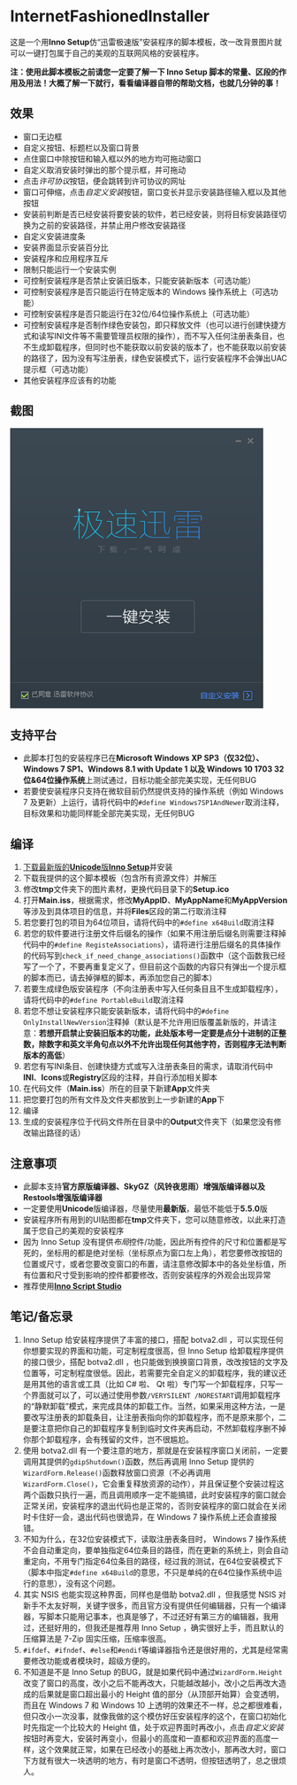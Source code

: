 # InternetFashionedInstaller

这是一个用**Inno Setup**仿“迅雷极速版”安装程序的脚本模板，改一改背景图片就可以一键打包属于自己的美观的互联网风格的安装程序。

**注：使用此脚本模板之前请您一定要了解一下 Inno Setup 脚本的常量、区段的作用及用法！大概了解一下就行，看看编译器自带的帮助文档，也就几分钟的事！**

## 效果
* 窗口无边框
* 自定义按钮、标题栏以及窗口背景
* 点住窗口中除按钮和输入框以外的地方均可拖动窗口
* 自定义取消安装时弹出的那个提示框，并可拖动
* 点击*许可协议*按钮，便会跳转到许可协议的网址
* 窗口可伸缩，点击*自定义安装*按钮，窗口变长并显示安装路径输入框以及其他按钮
* 安装前判断是否已经安装将要安装的软件，若已经安装，则将目标安装路径切换为之前的安装路径，并禁止用户修改安装路径
* 自定义安装进度条
* 安装界面显示安装百分比
* 安装程序和应用程序互斥
* 限制只能运行一个安装实例
* 可控制安装程序是否禁止安装旧版本，只能安装新版本（可选功能）
* 可控制安装程序是否只能运行在特定版本的 Windows 操作系统上（可选功能）
* 可控制安装程序是否只能运行在32位/64位操作系统上（可选功能）
* 可控制安装程序是否制作绿色安装包，即只释放文件（也可以进行创建快捷方式和读写INI文件等不需要管理员权限的操作），而不写入任何注册表条目，也不生成卸载程序，但同时也不能获取以前安装的版本了，也不能获取以前安装的路径了，因为没有写注册表，绿色安装模式下，运行安装程序不会弹出UAC提示框（可选功能）
* 其他安装程序应该有的功能

## 截图
![01](/Snapshot/01.PNG)

## 支持平台
* 此脚本打包的安装程序已在**Microsoft Windows XP SP3（仅32位）、Windows 7 SP1、Windows 8.1 with Update 1 以及 Windows 10 1703 32位&64位操作系统**上测试通过，目标功能全部完美实现，无任何BUG
* 若要使安装程序只支持在微软目前仍然提供支持的操作系统（例如 Windows 7 及更新）上运行，请将代码中的`#define Windows7SP1AndNewer`取消注释，目标效果和功能同样能全部完美实现，无任何BUG

## 编译
1. [下载最新版的**Unicode**版**Inno Setup**](http://jrsoftware.org/isdl.php)并安装
2. 下载我提供的这个脚本模板（包含所有资源文件）并解压
3. 修改**tmp**文件夹下的图片素材，更换代码目录下的**Setup.ico**
4. 打开**Main.iss**，根据需求，修改**MyAppID**、**MyAppName**和**MyAppVersion**等涉及到具体项目的信息，并将**Files**区段的第二行取消注释
5. 若您要打包的项目为64位项目，请将代码中的`#define x64Build`取消注释
6. 若您的软件要进行注册文件后缀名的操作（如果不用注册后缀名则需要注释掉代码中的`#define RegisteAssociations`），请将进行注册后缀名的具体操作的代码写到`check_if_need_change_associations()`函数中（这个函数我已经写了一个了，不要再重复定义了，但目前这个函数的内容只有弹出一个提示框的脚本而已，请去掉弹框的脚本，再添加您自己的脚本）
7. 若要生成绿色版安装程序（不向注册表中写入任何条目且不生成卸载程序），请将代码中的`#define PortableBuild`取消注释
8. 若您不想让安装程序只能安装新版本，请将代码中的`#define OnlyInstallNewVersion`注释掉（默认是不允许用旧版覆盖新版的，并请注意：**若想开启禁止安装旧版本的功能，此处版本号一定要是点分十进制的正整数，除数字和英文半角句点以外不允许出现任何其他字符，否则程序无法判断版本的高低**）
9. 若您有写INI条目、创建快捷方式或写入注册表条目的需求，请取消代码中**INI**、**Icons**或**Registry**区段的注释，并自行添加相关脚本
10. 在代码文件（**Main.iss**）所在的目录下新建**App**文件夹
11. 把您要打包的所有文件及文件夹都放到上一步新建的**App**下
12. 编译
13. 生成的安装程序位于代码文件所在目录中的**Output**文件夹下（如果您没有修改输出路径的话）

## 注意事项
* 此脚本支持**官方原版编译器、SkyGZ（风铃夜思雨）增强版编译器以及Restools增强版编译器**
* 一定要使用**Unicode**版编译器，尽量使用**最新版**，最低不能低于**5.5.0**版
* 安装程序所有用到的UI贴图都在**tmp**文件夹下，您可以随意修改，以此来打造属于您自己的美观的安装程序
* 因为 Inno Setup 没有提供*布局*控件/功能，因此所有控件的尺寸和位置都是写死的，坐标用的都是绝对坐标（坐标原点为窗口左上角），若您要修改按钮的位置或尺寸，或者您要改变窗口的布置，请注意修改脚本中的各处坐标值，所有位置和尺寸受到影响的控件都要修改，否则安装程序的外观会出现异常
* 推荐使用[**Inno Script Studio**](https://www.kymoto.org/products/inno-script-studio/downloads)

## 笔记/备忘录
1. Inno Setup 给安装程序提供了丰富的接口，搭配 botva2.dll ，可以实现任何你想要实现的界面和功能，可定制程度很高，但 Inno Setup 给卸载程序提供的接口很少，搭配 botva2.dll ，也只能做到换换窗口背景，改改按钮的文字及位置等，可定制程度很低。因此，若需要完全自定义的卸载程序，我的建议还是用其他的语言或工具（比如 C# 啦、 Qt 啦）专门写一个卸载程序，只写一个界面就可以了，可以通过使用参数`/VERYSILENT /NORESTART`调用卸载程序的“静默卸载”模式，来完成具体的卸载工作。当然，如果采用这种方法，一是要改写注册表的卸载条目，让注册表指向你的卸载程序，而不是原来那个，二是要注意把你自己的卸载程序复制到临时文件夹再启动，不然卸载程序删不掉你那个卸载程序，会有残留的文件，岂不很尴尬。
2. 使用 botva2.dll 有一个要注意的地方，那就是在安装程序窗口关闭前，一定要调用其提供的`gdipShutdown()`函数，然后再调用 Inno Setup 提供的`WizardForm.Release()`函数释放窗口资源（不必再调用`WizardForm.Close()`，它会重复释放资源的动作），并且保证整个安装过程这两个函数只执行一遍，而且调用顺序一定不能搞错，此时安装程序的窗口就会正常关闭，安装程序的退出代码也是正常的，否则安装程序的窗口就会在关闭时卡住好一会，退出代码也很诡异，在 Windows 7 操作系统上还会直接报错。
3. 不知为什么，在32位安装模式下，读取注册表条目时， Windows 7 操作系统不会自动重定向，要单独指定64位条目的路径，而在更新的系统上，则会自动重定向，不用专门指定64位条目的路径，经过我的测试，在64位安装模式下（脚本中指定`#define x64Build`的意思，不只是单纯的在64位操作系统中运行的意思），没有这个问题。
4. 其实 NSIS 也能实现这种界面，同样也是借助 botva2.dll ，但我感觉 NSIS 对新手不太友好啊，关键字很多，而且官方没有提供任何编辑器，只有一个编译器，写脚本只能用记事本，也真是够了，不过还好有第三方的编辑器，我用过，还挺好用的，但我还是推荐用 Inno Setup ，确实很好上手，而且默认的压缩算法是 7-Zip 固实压缩，压缩率很高。
5. `#ifdef`、`#ifndef`、`#else`和`#endif`等编译器指令还是很好用的，尤其是经常需要修改功能或者模块时，超级方便的。
6. 不知道是不是 Inno Setup 的BUG，就是如果代码中通过`WizardForm.Height`改变了窗口的高度，改小之后不能再改大，只能越改越小，改小之后再改大造成的后果就是窗口超出最小的 Height 值的部分（从顶部开始算）会变透明，而且在 Windows 7 和 Windows 10 上透明的效果还不一样，总之都很难看，但只改小一次没事，就像我做的这个模仿好压安装程序的这个，在窗口初始化时先指定一个比较大的 Height 值，处于欢迎界面时再改小，点击*自定义安装*按钮时再变大，安装时再变小，但最小的高度和一直都和欢迎界面的高度一样，这个效果就正常，如果在已经改小的基础上再次改小，那再改大时，窗口下方就有很大一块透明的地方，有时是窗口不透明，但按钮透明了，总之很烦人。
